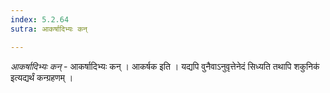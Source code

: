 ```yaml
---
index: 5.2.64
sutra: आकर्षादिभ्यः कन्

---
```

_आकर्षादिभ्यः कन्_ - आकर्षादिभ्यः कन् । आकर्षक इति । यद्यपि वुनैवाऽनुवृत्तेनेदं सिध्यति तथापि शकुनिक॑ इत्यद्यर्थं कन्ग्रहणम् ।